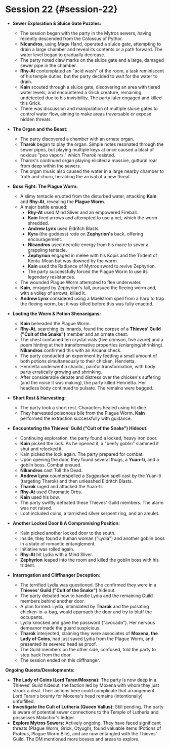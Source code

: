 # Session 22 {#session-22}

* **Sewer Exploration & Sluice Gate Puzzles:**

  * The session began with the party in the Mytros sewers, having recently descended from the Colossus of Pythor.  
  * **Nicandros**, using Mage Hand, operated a sluice gate, attempting to drain a large chamber and reveal its contents or a path forward. The water level began to gradually decrease.  
  * The party noted claw marks on the sluice gate and a large, damaged sewer pipe in the chamber.  
  * **Rhy-At** contemplated an "acid wash" of the room, a task reminiscent of his temple duties, but the party decided to wait for the water to drain.  
  * **Kain** scouted through a sluice gate, discovering an area with tiered water levels, and encountered a Grick creature, remaining undetected due to his invisibility. The party later engaged and killed this Grick.  
  * There was discussion and manipulation of multiple sluice gates to control water flow, aiming to make areas traversable or expose hidden threats.  
* **The Organ and the Beast:**

  * The party discovered a chamber with an ornate organ.  
  * **Tharok** began to play the organ. Simple notes resonated through the sewer pipes, but playing multiple keys at once caused a blast of noxious "poo vapors," which Tharok resisted.  
  * Tharok's continued organ playing elicited a massive, guttural roar from deep within the sewers.  
  * The organ music also caused the water in a large nearby chamber to froth and churn, heralding the arrival of a new threat.  
* **Boss Fight: The Plague Worm:**

  * A slimy tentacle erupted from the disturbed water, attacking **Kain** and **Rhy-At**, revealing the **Plague Worm**.  
  * A major battle ensued:  
    * **Rhy-At** used Mind Sliver and an empowered Fireball.  
    * **Kain** fired arrows and attempted to use a net, which the worm shredded.  
    * **Andrew Lynx** used Eldritch Blasts.  
    * **Kyra** (the goddess) rode on **Zephyrion's** back, offering encouragement.  
    * **Nicandros** used necrotic energy from his mace to sever a grappling tentacle.  
    * **Zephyrion** engaged in melee with his Kopis and the Trident of Kenta-Mean but was downed by the worm.  
    * **Kain** used the Radiance of Mytros sword to revive Zephyrion.  
    * The party successfully forced the Plague Worm to use its legendary resistances.  
  * The wounded Plague Worm attempted to flee underwater.  
  * **Kain**, enraged by Zephyrion's fall, pursued the fleeing worm and, with a volley of arrows, killed it.  
  * **Andrew Lynx** considered using a Maelstrom spell from a harp to trap the fleeing worm, but it was killed before this was fully enacted.  
* **Looting the Worm & Potion Shenanigans:**

  * **Kain** beheaded the Plague Worm.  
  * **Rhy-At**, searching its innards, found the corpse of a **Thieves' Guild ("Cult of the Snake")** member and an ornate chest.  
  * The chest contained ten crystal vials (five crimson, five azure) and a poem hinting at their transformative properties (enlarging/shrinking). **Nikandros** confirmed this with an Arcana check.  
  * The party conducted an experiment by feeding a small amount of both potions simultaneously to their chicken, Henrietta.  
  * Henrietta underwent a chaotic, painful transformation, with body parts erratically growing and shrinking.  
  * After considerable debate and distress over the chicken's suffering (and the noise it was making), the party killed Henrietta. Her headless body continued to pulsate. The remains were bagged.  
* **Short Rest & Harvesting:**

  * The party took a short rest. Characters healed using hit dice.  
  * They harvested poisonous bile from the Plague Worm. **Kain** performed the extraction successfully with guidance.  
* **Encountering the Thieves' Guild ("Cult of the Snake") Hideout:**

  * Continuing exploration, the party found a locked, heavy iron door.  
  * **Kain** picked the lock. As he opened it, a "beefy goblin" slammed it shut and relocked it.  
  * Kain picked the lock again. The party prepared for combat.  
  * Upon opening the door, they found several thugs, a **Yuan-ti**, and a goblin boss. Combat ensued.  
  * **Nikandros** cast Toll the Dead.  
  * **Andrew Lynx** counterspelled a *Suggestion* spell cast by the Yuan-ti (targeting Tharok) and then unleashed Eldritch Blasts.  
  * **Tharok** raged and attacked the Yuan-ti.  
  * **Rhy-At** used Chromatic Orbs.  
  * **Kain** used his bow.  
  * The party swiftly defeated these Thieves' Guild members. The alarm was not raised.  
  * Loot included coins, a tarnished silver serpent ring, and an amulet.  
* **Another Locked Door & A Compromising Position:**

  * Kain picked another locked door to the south.  
  * Inside, they found a human woman ("Lydia") and another goblin boss in a state of romantic entanglement.  
  * Initiative was rolled again.  
  * **Rhy-At** hit Lydia with a Mind Sliver.  
  * **Zephyrion** leaped into the room and killed the goblin boss with his trident.  
* **Interrogation and Cliffhanger Deception:**

  * The terrified Lydia was questioned. She confirmed they were in a **Thieves' Guild ("Cult of the Snake")** hideout.  
  * The party debated how to handle Lydia and the remaining Guild members behind another door.  
  * A plan formed: Lydia, intimidated by **Tharok** and the pulsating chicken-in-a-bag, would approach the door and try to bluff the occupants.  
  * Lydia knocked and gave the password ("avocado"). Her nervous demeanor made the guard suspicious.  
  * **Tharok** interjected, claiming they were associates of **Moxena, the Lady of Coins**, had just saved Lydia from the Plague Worm, and presented its severed head as proof.  
  * The Guild members on the other side, confused, told the party to step back from the door.  
  * The session ended on this cliffhanger.

**Ongoing Quests/Developments:**

* **The Lady of Coins (Lord Taran/Moxena):** The party is now deep in a Thieves' Guild hideout, the faction led by Moxena with whom they just struck a deal. Their actions here could complicate that arrangement. Lord Taran's bounty for Moxena's head remains (intentionally) unfulfilled.  
* **Investigate the Cult of Lutheria (Queen Vallus):** Still pending. The party is aware of potential sewer connections to the Temple of Lutheria and possesses Malachor's ledger.  
* **Explore Mytros Sewers:** Actively ongoing. They have faced significant threats (Plague Worm, Grick, Otyugh), found valuable items (Potions of Proteus, Plague Worm Bile), and are now entangled with the Thieves' Guild. The DM mentioned more bosses and areas to explore.
